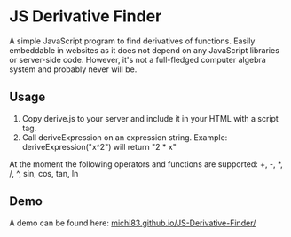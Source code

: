 # JS Derivative Finder

A simple JavaScript program to find derivatives of functions. Easily embeddable in websites as it does not depend on any JavaScript libraries or server-side code. However, it's not a full-fledged computer algebra system and probably never will be.

## Usage

1. Copy derive.js to your server and include it in your HTML with a script tag.
2. Call deriveExpression on an expression string. Example: deriveExpression("x^2") will return "2 * x"

At the moment the following operators and functions are supported: +, -, *, /, ^, sin, cos, tan, ln

## Demo

A demo can be found here: [michi83.github.io/JS-Derivative-Finder/](http://michi83.github.io/JS-Derivative-Finder/)
